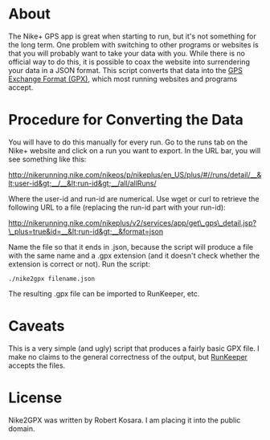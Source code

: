 # About

The Nike+ GPS app is great when starting to run, but it's not something for the long term. One problem with switching to other programs or websites is that you will probably want to take your data with you. While there is no official way to do this, it is possible to coax the website into surrendering your data in a JSON format. This script converts that data into the [GPS Exchange Format (GPX)](http://www.topografix.com/gpx.asp), which most running websites and programs accept.

# Procedure for Converting the Data

You will have to do this manually for every run. Go to the runs tab on the Nike+ website and click on a run you want to export. In the URL bar, you will see something like this:

http://nikerunning.nike.com/nikeos/p/nikeplus/en_US/plus/#//runs/detail/__&lt;user-id&gt;__/__&lt;run-id&gt;__/all/allRuns/

Where the user-id and run-id are numerical. Use wget or curl to retrieve the following URL to a file (replacing the run-id part with your run-id):

http://nikerunning.nike.com/nikeplus/v2/services/app/get\_gps\_detail.jsp?\_plus=true&id=__&lt;run-id&gt;__&format=json

Name the file so that it ends in .json, because the script will produce a file with the same name and a .gpx extension (and it doesn't check whether the extension is correct or not). Run the script:

    ./nike2gpx filename.json

The resulting .gpx file can be imported to RunKeeper, etc.

# Caveats

This is a very simple (and ugly) script that produces a fairly basic GPX file. I make no claims to the general correctness of the output, but [RunKeeper](http://runkeeper.com/) accepts the files.

# License

Nike2GPX was written by Robert Kosara. I am placing it into the public domain.
